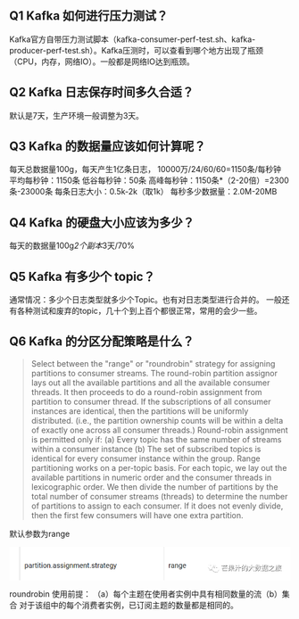 ## Q1 Kafka 如何进行压力测试？

Kafka官方自带压力测试脚本（kafka-consumer-perf-test.sh、kafka-producer-perf-test.sh）。Kafka压测时，可以查看到哪个地方出现了瓶颈（CPU，内存，网络IO）。一般都是网络IO达到瓶颈。

## Q2 Kafka 日志保存时间多久合适？

默认是7天，生产环境一般调整为3天。

## Q3 Kafka 的数据量应该如何计算呢？

每天总数据量100g，每天产生1亿条日志， 10000万/24/60/60=1150条/每秒钟
平均每秒钟：1150条
低谷每秒钟：50条
高峰每秒钟：1150条*（2-20倍）=2300条-23000条
每条日志大小：0.5k-2k（取1k）
每秒多少数据量：2.0M-20MB

## Q4 Kafka 的硬盘大小应该为多少？

每天的数据量100g*2个副本*3天/70%

## Q5 Kafka 有多少个 topic？

通常情况：多少个日志类型就多少个Topic。也有对日志类型进行合并的。
一般还有各种测试和废弃的topic，几十个到上百个都很正常，常用的会少一些。

## Q6 Kafka 的分区分配策略是什么？

> Select between the "range" or "roundrobin" strategy for assigning partitions to consumer streams.
The round-robin partition assignor lays out all the available partitions and all the available consumer threads. It then proceeds to do a round-robin assignment from partition to consumer thread. If the subscriptions of all consumer instances are identical, then the partitions will be uniformly distributed. (i.e., the partition ownership counts will be within a delta of exactly one across all consumer threads.) Round-robin assignment is permitted only if: (a) Every topic has the same number of streams within a consumer instance (b) The set of subscribed topics is identical for every consumer instance within the group.
Range partitioning works on a per-topic basis. For each topic, we lay out the available partitions in numeric order and the consumer threads in lexicographic order. We then divide the number of partitions by the total number of consumer streams (threads) to determine the number of partitions to assign to each consumer. If it does not evenly divide, then the first few consumers will have one extra partition.

默认参数为range

![图片](data:image/png;base64,iVBORw0KGgoAAAANSUhEUgAAAxwAAABfCAYAAABiI8FXAAAgAElEQVR4AezB%0AC1zVhd348c/vcDvgDc30h2nrmFYwTUFnHsqWp7DELnrITMg2RdvfyK1CXQW1%0ApyNaQ7CeJtVK3evRHdwyMGuajw2q2WCmgqmJlQNLi+OlQNEOyOX791TkkXlB%0AI3uq7/ttyFGcYxs3bmTQoEEoFAqFQtE2Nm7cyKBBg1AoFArF/wkWFAqFQqFQ%0AKBQKhaINWVAoFAqFQqFQKBSKNmRBoVAoFAqFQqFQKNqQBYVCoVAoFAqFQqFo%0AQxYUCoVCoVAoFAqFog1ZUCgUCoVCoVAoFIo2ZEGhUCgUCoVCoVAo2pAFhUKh%0AUCgUCoVCoWhDFhQKhUKhUCgUCoWiDVlQKBQKhUKhUCgUijZkQaFQKBQKhUKh%0AUCjakAWFQqFQKBQKhUKhaEMWFAqFQqFQKBQKhaINWVAoFAqFQqFQKBSKNmRB%0AoVAoFAqFQqFQKNqQBYVCoVAoFAqFQqFoQxYUCoVCoVAoFAqFog1ZUCgUCoVC%0AoVAoFIo2ZEGhUCgUCoVCoVAo2pAFhUKhUCgUCoVCoWhDFhQKhUKhUCgUCoWi%0ADVlQKBQKhUKhUCgUijZkQaFQKBQKhUKhUCjakAWFQqFQKBQKhUKhaEMWFAqF%0AQqFQKBQKhaINWVAoFAqFQqFQKBSKNmRBoVAoFAqFQqFQKNqQBYVCoVAoFAqF%0AQqFoQxYUCoVCoVAoFAqFog1ZUCgUCoVCoVAoFIo2ZEGhUCgUCoVCoVAo2pAF%0AhUKhUCgUCoVCoWhDFhQKhUKhUCgUCoWiDVlQKBQKhUKhUCgUijZkQaFQKBQK%0AhUKhUCjakAWFQqFQKBQKhUKhaEMWFAqFQqFQKBQKhaINWVAoFAqFQqFQKBSK%0ANmRBoVAoFAqFQqFQKNqQBYVCoVAoFAqFQqFoQxYUCoVCoVAoFAqFog1ZUCgU%0ACoVCoVAoFIo2ZEGhUCgUCoVCoVAo2pAFhUKhUCgUCoVCoWhDFhRnrbaU2XYD%0Aw55DGadTS+ljsRhGLDlb+RGqpfSxWAwjlpytKBQKhUKhUCh+2CwoTmt3LgmG%0AgTGrmONYITzUxOwbQWeOKZ5lYBgJ5O7GjxXah2KaNiLC+RGyQvtQTNNGRDg/%0AcsXMNgyM23Lx0LaKZxkYRgK5u/kWFDPbMDBuy8WDQqFQKBQKxakFojh70aQU%0AVpJC60RPK6ByGj9a0dMKqJyGQqFQKBTfsoMHD9KxY0dO5siRIwQEBBAQEIBC%0AofiWWFAoFAqFQqH4ATh48CA+HTt25FSCg4MJCAigqakJEUGhUHwLLHyf7M4l%0AwTBIWFKB5/VsJtt7YxgGRt9YJs8tppr/VLtzFTl3jyIqwsAwDHrbE5i+tIxq%0A/OzOJcEwMGYVUrF8OqP6GhgRsymlmNmGgdEriXyOeiQWwzAwZhXzpWJmGwbG%0Abbl4AM/SBAzDIPYRjsonqZeBYSSQu5svFM8yMIwEcndzvAYPhX+4h1H9IzAM%0AA6NvLJNn5VN2iOMUzzIwjARyd1ZTPHcysX0NDMOgt30yORuqaZ1qSpfOZrK9%0AN4ZhYEREce2kbAo9/KcGD4VzJ3Nt/wgMw8DoG8vkWfmUHaKFasqWTifB3hvD%0AMDAiohh1dw7F+zlO8SwDw0ggdzfH219Mzt2j6G0YGEZvYidlU7y/mNmGgTGr%0AmGbFswwMI4HcndUUz51MbF8DwzDobZ9MzoZq/BXPMjCMJPJ3lJE/azKxfQ0M%0AI4Kom6eTu70WH8/r2Uy298YwDIy+sUyeW0w1J7C/mJy7RxEVYWAYEUTdfA85%0Ab1Xjr3iWgWEkkLuzmuK5k4nta2AYBr3tk8nZUM2XPOTeZmAYsaRz1LIkIgwD%0A47ZcPJyGp5DsSdcSFWFgGAa97ZOZvbyMWr7kWZqAYRjEPsJR+ST1MjCMBHJ3%0Ac5SH3NsMDGM2hTvzmR7fG8OIYPYGvlJN6dLZTLb3xjAMjIgorp2UTaGHr3jI%0Avc3AMGJJ56hlSUQYBsZtuXjws7+YnLtHERVhYBgRRN18DzlvVfOfailbPpuk%0A/hEYhkFE/1FMX1pG2dIEDCOB3N3ApmxiDIOIhwqp5XgVfxqFYRhMf60WhaKN%0A7M4lwTAwZhVSsXw6o/oaGBGzKeUr+0vJnTWZ2L4GhmEQ0f9aJs8txNOAHw+5%0AtxkYxmyKD5WRO3MUUREGhhFB1M3Tyd/Jf9pfTM7do+htGBhGb2InZVO8v5jZ%0AhoExq5jj1VK2fDaT7b0xDAOjbyyTZ+VTdgjFl0QEEaFjx46cCYvFgmEYeDwe%0AFApFW5PvwIYNG+Ss7HKLEwTTFLNPvKQ8nCVZmWmSPNwUQGzTVkqVHOMtzhA7%0AiDk8WbJyV0rBKrdkTXGICWKfUyJe+coutzhBGBgt0ZgSOdwhjrj5UiJVsq2w%0AQApeSBMHCFPmS0FhgRSUVcmXiiQDhLFuqRQR764SKSgskPlTEHBI2gsFUlBY%0AIpVe+UKRCwGnuHfJMd4SmX+TKWCT+KlZ4s53y/wZTrGBMDRDimrka0UuBKLF%0APtQU28gUScvMkqyHk8VhIhAvCz6Q0ygX9wRTwCbOGQskr7BA8halirMPgpko%0AebvET7m4J5gCNnHOmC/ufLfMn+EUGwhDM6TEK1/xSpHLLmCKY0qaLMjPkwUP%0AJ4vDRDATJW+XfK3IhYBT3LvkmJoCSeuDgE3ip6ZJVmaWpE1xiGmaYoLgKpJm%0ARS4EosU+1BTbyBRJy8ySrIeTxWEiEC8LPpCvFbkQMMU0TXFMSZOszCzJmuEU%0AGwhmomTMSRTTdEjyw1mSlZkmKSNtAoh9Tol4xU+FWxJNxByeLGmL8iRvUZok%0ADzcFTEl8oVKaFbkQiBb7UFNsI1MkLTNLsh5OFoeJQLws+ECO8krl+gIpKJwv%0AySDEpUleYYEUrK8Ur5xChVsSTYQ+Tkl9yi15ufMldaxNALHPKRGviHh3lUhB%0AYYHMn4KAQ9JeKJCCwhKp9MpRleIei0C0RA9EzH4OccQ5ZP56Oapc3BNMAZs4%0AZyyQvMICyVuUKs4+CGai5O2So7xSub5ACgrnSzIIcWmSV1ggBesrxStfqXBL%0AoomYw5MlbVGe5C1Kk+ThpoApiS9Uir/yRU4xQcx+iZKamSVZmani7IOYping%0AFPcuOapcFsQhmGlS4BU/leIei2CmSYFXlChpYcOGDXJWdrnFCcLAaInGlMjh%0ADnHEzZcSOarCLYkmQh+npC7Kk4LCPFkwwyk2EHNCnlRKs0pxj0XALvahpkSO%0AT5WszCzJmuEUGwhmmhR45ZiaAknrg4BN4qemSVZmlqRNcYhpmmKC4CqSY7xS%0A5LIL2MQ5Y764890yf4ZTbCAMzZASr/zoNTU1SVv49NNPRYkSJW0I+Q5s2LBB%0AzsoutzhBGJohRVXip1zcE0yBaMkqla9UycoZDnHEZUhBjfjxysppCKTIyir5%0A0i63OEEwE8VdIf9pl1ucILiK5HhFkgHCWLdUyjFFLgSc4t4lxylyIeAU9y75%0AWsk8u4ApKflV4s9bnCF2EPPBAvHKl4pcCCB2V5FUyTHeNaligjieK5dTKp0v%0A8XEOSV5cLscpmy8OkOh5JfK19Rligjie3ib+yhc7BZCUl6vkC5V5kgjCtJXi%0AlWO8a9MkGiR6Xok0K3Ih4BT3LvlaSWa0QLSkFVaJv/LcRDFBcBVJsyIXAojd%0AVSRVcox3TaqYII7nyqVZkQsBxLm4XPxV5ScLIOAUd4X4KZcFIxFIlQKvfKVc%0AFoxEGLtAyuvFT7m4xyKYaVLglS8UuRBA7K4iqZJjvGtSxQRxPFcuxxRJBghj%0A3VIpp1cyxxRwyPwy8VMu7rEIpMjKKvlakQsBp7h3iZ9KcY9FwJTExeVynNL5%0AEh/nkOTF5XKcsvniAImeVyLHFEkGCGPdUin+ymXBSISxC6S8XvyUi3ssgpkm%0ABV750r48SQZh7AIpr5djaookYygCTnHvki+UL4oXMCWt0Ctf25cnySDmgwXi%0AFSVKWtqwYYOclV1ucYJgJoq7Qo5T8nS8OOKSxf2BHGfb0w6BaMkqla9Uinss%0AAqYkLi4Xf+XPxQsgqWu80qwkM1ogWtIKq8RfeW6imCC4iqSZd02qmERLWmGV%0A+POuTZNokPhF5fJjV1VVJS3V1NTIqdTV1Ul9fb201NjYKN+Gmpoa+etf/yon%0A8sknn8iqVavkXKmrq5P6+no5laamJlm4cKG0Vn19vSxbtkwOHDggLZWVlcnr%0Ar78u38SqVatk06ZN0lper1eavfzyy7J9+3bxOXDggPh76623ZP/+/XI67777%0ArixevFi+DU1NTeL1emX9+vVyNt566y35/PPPpaWGhgbJzc2VAwcOyHfJwvdR%0AvAN7OH5sJN4/nWhKcb9eypfCic8soGBNGo72+LESY3cClVQf4nhT7iHxIs6h%0AYlZlFsPIDFLHhOPPOjSF6RPB81g+hdX4cXLPBDvhHGONjCEWKPR4OKWBKaxc%0AU8CCCTaOc1kMDqD0UC1fawAPEB7eGX+28W6qqqrIiAvnCw211ALm+Z2xcoz1%0AqnQKq6oonBLNyZWyal4pxKWQPDwcf7Zho4jlRJzcM8FOOMdYI2OIBQo9Ho7n%0AJGG4DX/hP3Pg5KgZKTgvwo+NKDtHVeDZz5c25ZPzKqROScIWiB8bjjFO8Kyi%0AdDt+nNwzwU44x1gjY4gFCj0ezlZtgwcIp3N7/NhIXFRFVVUGjnBaKZl7Jtg4%0AzsAUVq4pYMEEG8e5LAYHUHqoltPalE/Oq5A6JQlbIH5sOMY4wbOK0u18wfN6%0AHguB1ClJ2AI5pr0dRzzHsQ1zEo+Hha8VUcuXqosLWYhJclwsVhSKNjflHhIv%0A4jjRU1dSsGYBiX04TmS0AyiltpYWkrlngg1/tv6x+FTsr+ZLpayaVwpxKSQP%0AD8efbdgoYvFXTeHybDxxKSQPD8ef9apRJACr1pdRzY+X1+slPDwcf/fffz/v%0Av/8+v/vd7ziRuro63njjDVatWkVLH374Id+Wuro6TqSpqYm6ujra2saNGzl0%0A6BD+Dh48yMGDBwkMDKS6uhoR4UREhBdeeIHW2rRpE4sXLyYkJISW8vPz2bBh%0AA9/Ev/71L/bt20dr1NfXs27dOjweDz7btm2jQ4cONDY2MmnSJF588UV8RIQ5%0Ac+awf/9+TufAgQNUVFTg7/HHH2fOnDnMmTOHOXPmMGfOHObMmcPjjz+Oz6uv%0Avsq8efM4nSNHjmC1WvF4PHi9Xs5EXV0dPXv25O9//zstbdmyhaVLlxISEsJ3%0AycIPxcBY4oHS0go8HFO9YxU5dycQ29fAMAwMwyAiMZ8TCuLc2l1BiQfMYTHY%0AaCmc2DgnkEfpDo4XyNlr8FC8dDaTHVFEGAaGYWAYsaTTwsB4MoZCfmIso+7O%0AIf9fZXgOAYFWwsPDCbfypZ4OkiaYeB5xEpU4m9xXS6morgWshIeHE96ek9td%0ARokHGBaFjTMQyDfXIRQrp+YpK6IUyB4RimEYGIaBYRgYhkFEYj5QSm0txwuk%0AzUWPzMBOPknDR3HPH/Ip3u6htgFoH054eDhWWiuUE2rwULx0NpMdUUQYBoZh%0AYBixpNM6nrIiSoHsEaEYhoFhGBiGgWEYRCTmA6XU1vKFiu25gJOYSCun1WcU%0ASWPB86dCimo5qpaStTlgJuOwW1EovgVBnJinmNxZk7m2fwSGYWAYBoY9nRML%0A5bR2l1HiAYZFYeN0yih9BnhtMr0NA8MwMAwDwzAwjFjSOWp/NbX8eO3Zs4eW%0A7rjjDmJiYpg2bRonUlNTw4gRI7j55ptpaGjAn81mo6mpibbWvn17JkyYwIlc%0AcMEFjB49Gn8rVqygpTVr1jBixAhGjBjBiBEjyMrKwicrK4sRI0YwYsQIRowY%0Awd/+9jd8FixYgMfjwV/Hjh0pLy9nzZo1BAUFkZmZSWVlJd/U3r17mThxIiEh%0AIbTUo0cPbrrpJr4Jr9dLWFgYrREQEECHDh147bXX8AkICCAoKIgXX3yRkJAQ%0ARo4cic++fftobGzEZrNxNt544w2uuOIK7HY7drsdu92O3W5n6NChnImQkBAO%0AHTrEyJEjWb58OWciODiYPXv2UFNTg4jgb+DAgbz88suEhITwXQrkBySUo2pr%0AaVb7r9nE29PxjM0g46kUciJjsIVD5bJkou7iu7e7gnzAeVEEJ+eBBtpIBbmT%0AYkl6LYrkhzJwz4kk6rIIrBSR1XkUs/FjjSZtbSX2ZzLIfuoeEp7hKJPI8feQ%0A8UgqzsusfMnEubiMbWNyyHhkPknx6fjYRqaQ+lAGKVeF8/1mJy03A4fJCUX0%0A4VtnHZxGUaWdHFc22b9OIIejzEgS784g/T4nke35BirInRRL0mtRJD+UgXtO%0AJFGXRWCliKzOo5hNa9lJy83AYXJCEX04Cybx45Nh2UKKN2XgGFjEqrlgukbh%0AsKJQnCs7c0myJ1EYmUy6y01GZBSRphWKs+gcP5tzZuJ8CiZEckIdogjnx0lE%0AuOiii2gpJiaGffv20bVrV06ka9euHDp0iMDAQKxWKy3t2bOHiIgIztaRI0e4%0A8cYbafbMM88QGhrKL3/5S1pavnw577//Pr/97W9p6ZZbbsFfly5dmDRpErff%0Afjv+evXqRUZGBkOGDKE1hgwZwuHDh8nNzaW4uJiJEyfyTcXHx9Psvffeo2PH%0AjkRERODzy1/+kpb27NnDhx9+yJAhQ2iNw4cPExoaSmtYLBZiYmKIiYnBZ/r0%0A6fiMGzeOcePG0axbt26sXr2a1jBNk0GDBtHSNddcQ0BAAN9UWFgY27dv5/Dh%0Awxw6dIj27dvTGoZhMGTIEIYMGYLPhx9+SM+ePampqeF//ud/aMlqtVJbW8vq%0A1avJz88nNDSUb1sgPxS1Xqo4ymrlS6XkTE2neOQCyl9IxsYxte35v6GnDSdQ%0AtLMSMGnJ20Cbqn4lm6QlkLpmJVlxVo7pTCgnEGjimDYfx7T51FZXUPZ6Phkz%0Ap5MQuZKs0iJSB/KVcCLHpOEek4b7kIey9StZOCude4blUfZyGfNvCuf7q5hQ%0AmwPHUL5bpoOUpx2kPF1L9c4yCpdlMH1mAlGrsigpTiWas1P9SjZJSyB1zUqy%0A4qwc05lQzkQxoTYHjqG0qfBh8SSzkPmvFZPqLcSNyT1xdhSKc6WaVZlJ5JJK%0AwctZONpzTOdQzqlDnYka7sBE4aexsZHAwEBO5Pzzz+dU2rdvj8+GDRtYtGgR%0AAwcOZMCAAbRr145OnTrR2NhIQEAAZyM4OJg1a9bgb9++ffTv35/s7Gxaslgs%0ADBw4kMzMTE5l8ODBDB48mJbGjRvHmWrXrh1Tpkzhtttuo1OnTpytSZMmsWfP%0AHnx69erFs88+y+rVqxk9ejQ+06dPZ/PmzfhbsWIFW7du5c0332TIkCG0htfr%0ApV27dpzO/v37mTdvHu3ateO+++4jLCyMxsZGcnNzKSsrw6djx4488MADrFu3%0AjvXr1+Nz5513UlNTw/Lly3n11Vd58cUXCQ0NpZnNZsNms3HgwAG8Xi+mabJ6%0A9WraisViISoqiqioKFoqLi5m0KBBBAcH4/PZZ5+RnJzM8uXLWbJkCUuWLKGZ%0Ay+XiwgsvZPbs2Rw4cICbb76ZgIAAIiIiuPDCC2nfvj1vvfUWF198MUFBQZwL%0AgfxQbC+lEIiOtmFylKeCkk2AMwobx/MeqgbC+c71tBFjQv7aEioejMaGv2pK%0AX88HUoi+jDZRsTUPiCUm0spxar1UcTzPpkK2VUUQMzyScMAabiN6TCp5kVau%0AjbyHrFdLSR0YTfWOYkp2ge1ndmztgfYmkcOTyfpZBLUdRpGzrJD0m5yYnEDP%0ASGJMyF+7jQrs2Pi/JbyrDZ+8taWkDY3mO9HgoXTtNqrOj8HRLxywEn5RNM4Z%0AeUS2v5aou7NYtSGV6MGclYqteUAsMZFWjlPrpYrWCe9qwydvbSlpQ6M5Fdtl%0AiUAuJWW1JPa0clpdHTinwsKnV5JdvxDPwOnED0WhOGcqKF0ODIshqj3Hqa2p%0A4qz1jCTGhPy126jAjo1TMTHjgGWFFO1PxNkVxTEiwtn6+OOPWbJkCePHj+fp%0Ap5/mVI4cOUJwcDDfRHZ2NjU1NdTV1REYGMiuXbu46KKL8HniiSfo1q0bp7Nm%0AzRqysrJoNmLECKZPn05WVhZr1qyh2a9//WtuvPFGWqNTp058E/X19Tz77LN0%0A796dZhdccAG9evWivLyczZs3M2/ePPr164e/uro6wsLCaK1FixbRGu3atcPp%0AdHLJJZcQFhaGj8fjITExkS1btlBfX0/v3r3x+fzzz/F4PFxxxRV06NCBf/7z%0An2zYsIG77rqLgIAASkpKeOCBB3jxxRd55513mDVrFj6PPvoopmny+OOP09TU%0AhM/IkSOJjo4mMzOThoYGfCorK7HZbDSrqKjgV7/6Fa0xceJExo8fz+rVq5k3%0Abx6/+93vuPLKK/Hp0qULy5cvp9kdd9zBnXfeiY+IsG7dOj777DNmz56NaZo0%0Aq66u5pVXXuHll1/mgQceIDAwkHMhkO+jVYUU32fH3p6vVJA7L4tSoskaHs0X%0AzAiiTCC/kNIH7UQH8qWduaQ/Ugg4OWP1nJkGTsNO/Ew76fenk/NqAlkjw2lW%0A+68csv4E5oNOHOGcldrqWqzhVppFXBQL5FNY7CFxrMmXqimem042x6t8fTrX%0A3g9pa4vIuMrK12prqQIirHypzM21N+fgXFxO3gQbX6utpZaj2luxcjLRxN8f%0ATfrMHBa+lUTGVVaaVaxdSRHfLeuwBDIGZpM+M4OFY/NIvohjduYyfZFJustB%0AOGepAbz8p9rqWqzhVr4QWEnh/dcynTSK1mZgb8/Xag9VARFYA/lPDbRKxEWx%0AQD6FxR4Sx5p8qZriuelkcxIN4OUY67AEMgZmkz4zg4Vj80i+iGN25jJ9kUm6%0Ay0E4YA5PIJlcsp/PJyUuERtfOVRM4SpOIBzHmFR4ZjbpsyA600E0CsW5E4Ft%0AGLCskCJPIk6TL1UXk/1INmcvmvj7o0mfmcPCt5LIuMpKs4q1KynCn41RE53w%0A2kIynkrE4XIQTrNqCh/LoGJMBsmXWfkxMgyDs7F48WIuuOACHnjgAVojODiY%0AxsZGLBYLhmFwNmbMmEFTUxNNTU188MEH9O3bl5KSEmJiYsjMzCQwMJDWiIuL%0AY8aMGbSUmprK9ddfz6mICIZhUFtbS2BgIIGBgZyMxWLhF7/4Ba0RFBREcHAw%0Aza6++moMwyAzMxO73U6/fv1oqaamhrCwMJr97W9/o7a2lpbGjBlDQEAAdXV1%0AvPLKK5xIY2MjixcvZuXKlYSGhjJ48GBEhFWrVhEfH8+f//xnLr30UkaPHs2W%0ALVvo0qULPpdddhnFxcXcdNNN+Gzbto3Bgwdzyy234BMTE8OaNWvwCQwM5Kqr%0AruKRRx6h2RtvvMGMGTOwWCx069YNnzfffJN7772XwMBAfCIiImhms9lYs2YN%0ArVVVVUVOTg7XX389V155JSfSp08fRIRmn332GeXl5SxcuJCmpiZqamro0KED%0A6enpvP3221x22WU4nU4uuOACzpVAvo92zscZXULSQ0nEh1exaulsspd5sLvy%0ASRnIV+zEz7STfn868dHbSLozBmtFIbnPlEAfE8inYjfQk9PrGUnsQMh/Pp3J%0AxBP5MyepN9k4mciBKUAO6TOnU/mzSGKnJGMP54Sip+Yw//V47omPoWJGKgnD%0AI/C+7mb23HwqhmZQ9JADK2fOszSBiMR84heVs3KiDR8zLpkUM5+c22KpnJqI%0Aw1ZLyWI3ubWh2ICKLRV4sGMC0VNyyHghlvRhUZTNSCNpZAS1G/JZOG8hpWYi%0AeWOj8Qm/KRX3hDyS7ozl2rXTSR4TjdWzCvecbPKxkzHJQTgnFz01h4z8WNKH%0ARVE2I4XY86GydCHupWV4+I5Z7aQ+k0HhmHQm26+leEoi8fZQKl/PI3tuPt4J%0AblIaIDyQMxRJ9FTgmXSmz6wkNjKW5Il2woHiWRHEPgJphRVkDLcC0aQ8k0Ge%0APZ3Y6DJSH0oi3qyldPlCsp4vxZyQR9JAvhY5MAXIIX3mdCp/FknslGTs4ZyU%0AGZdMiplPzm2xVE5NxGGrpWSxm9zaUGxAxZYKPNgx8YkkeirwTDrTZ1YSGxlL%0A8kQ74VY7qc9kUDgmncn2aymekki8PZTK1/PInpuPd4KblAYIDwS6OknLTWRl%0AYhKxjkKSR0bSuaaCwqU5rNrBCVmHxZNmZjPbE01SXDQKxblkEj8hBXNZDgnD%0AKkkZ78BWW8LCJbnUtrcBFZRUeGCoyZmKnppDRn4s6cOiKJuRQuz5UFm6EPfS%0AMjwczxyfRd5rpSTMupaY7amkjnEQUVvEqiULWfi6jYxhtYCVH6OAgAB27NhB%0Anz59aK0333yTyy67jCFDhnAmAgIC8GlqasJisXCmzjvvPJr17duXpqYmKioq%0A6Nq1KxdeeCGtMWLECEaMGEFL06dPpzU+++wz8vPzcTgc2Gw2CgoKcDgcGIbB%0AiYwfP56WCgoK6NOnDz/5yU84mb/85S/U1NTQo0cPHnroIRoaGggMDMTf4cOH%0ACQsLo1l1dTWHDx/GX3h4OAEBAfiEhITw5ptv0q9fP05kzJgxNGtqauL555/n%0AvffeIz4+Hp/27dvzxhtvcOjQIfr168eKFSu45ZZbqKyspNl7771HQkICrWW3%0A27nmmmsICAigmd1u55prriEoKIhv4siRI9x7772YpklKSgonY7fbaXbkyBFK%0AS0sZOXIkPlOnTqVDhw5kZWURHBzM73//e6Kjoznn5DuwYcMGOSu73OIEwVUg%0AlYVZkjzUJoDQxy7JmUVSJS15ZVtuqsT3MwUQ29BkyVhVLpUvpwggztxK+cIu%0AtzhBcBXJyXhL50tiP1MAsWWWyJeKJAOEsW6pFH/lsnJGvNhAMJMlr1K+UORC%0AwCnuXXK8+kopeCpF4vuZAgh97JKcuVLKa+Q4RS4EnOLeJcfb5RYnCK4iaVa1%0AKkVs2CQ5v1KOs69IsibaxQaCGSnxUxdISVWJZA1EMDOkSPxUbZM8V7I4+pkC%0ACH3s4pw6X4r2yfHqK6XgqRRxDrUJIJiR4piYIXllXvFX5ELAKe5dcrx9RYNS%0ASqYAABQTSURBVDJ/arzYQMAm9olZUrTeLU4QXEXSrMiFgFPcu+R4u9ziBMFV%0AJM2KXAg4xb1LjrfLLU4QXEXSUpELAae4d8nxKgtk/tR4iTQRQGxDnZKau02q%0A5JgiFwJOce+S4+1yixMEV5Ecp2KlpI60CSDmxDyplC+VPOUQ03RI1nqv+Kva%0AkicZEx0SaSKA2IY6JeWpIqmSlspl5Yx4sYFgJktepRxVKe6xCGRIkZzAviLJ%0AmmgXGwhmpMRPXSAlVSWSNRDBzJAi8VOxUlJH2gQQc2KeVIqfygKZPzVeIk0E%0AENtQp6TmbpMqackr2/IzJLGfKYCY/eIlNXebrHQh4BT3LmnBKyunIQzMkhJR%0AouRUNmzYIGdll1ucILiK5ESq1mZJ8lCbAGL2i5eURSVSVZol0SCmq0i+VCnu%0AsQhkSJG0UJwhgDhzK+U4+4pk/tR4sYGATewTs6RovVucILiK5HhVsi0/Q5KH%0A2gQQzEhxTMySgkr50VuyZImcicLCQvG3cuVKueeee+Tjjz+WliZPnizJycni%0Ar66uTr5tb7/9tuzevVv8ff755+JyucTlconL5RKXyyUrVqwQnxUrVojL5RKX%0AyyUul0tcLpe4XC4ZPXq0fPDBB+KvqalJ1q1bJ7Nnz5brr79eduzYIfHx8RIX%0AFydxcXESFxcnW7ZskYaGBomLi5O4uDiJi4uTuLg4iYuLk7i4OHnrrbfkVJ58%0A8kl5+eWXZevWrVJfXy+lpaWyf/9+8Td//nzJzc2V1nj11VfFJz8/Xz744AM5%0AlZqaGvnFL34hTqdTdu/eLXv37pVbbrlFXnvtNfHZu3evvPfee/KLX/xCfJ54%0A4gmpra2V+vp6uf7666W8vFxO5L333pO1a9fKmdq8ebNUV1fLmWhoaJBp06bJ%0A2LFj5eOPP5ZTef755yUuLk4KCgpk79694nQ6pdmUKVOkvLxcmpqaxO12y3vv%0AvSc++/fvly1btsi5YshRnGMbN25k0KBBnLHduST0SiLfVYQ8bEfxw7UzlwRb%0AEkVzSqh8MBrFD17xIwaxsxLJq3TjNDmmtpB027WsmllCyX3RKBQnt3HjRgYN%0AGsT32s5cEmxJFM0pofLBaBSntXfvXjp06EBoaCin88c//pFJkyYRFBREs3/8%0A4x8MGzaMF154gXHjxuHv8OHDBAcHU1dXR/v27Wn20UcfceGFF3Iqf/nLX6iq%0AqmLq1Kk8/PDDrFu3jjORnp7O1VdfTbP6+nqKi4vx1717dy699FKysrIICQlh%0AwIABtBQTE0P79u1pqampiR07dnDJJZdwIk1NTcTHx7N69WpO5dlnn+XAgQP4%0AnHfeeUyePJn//u//5uKLL+bGG2/kwIEDdOrUieXLlzN69GgMw8Bn7ty59O3b%0Al9GjR3MqjY2NJCQk8Kc//YmAgAD+8pe/cNddd3Eqb7zxBjExMXTs2JFPPvmE%0AsrIyrrzySqxWKz7z5s3D6/Xy29/+lnfffZeoqCjKysp4+OGHyc/PJyAggBPx%0AeDx89NFHXHDBBYSFhTFu3Dia/frXv+bGG29k1KhR1NfX42/u3LkMGDCA1mhq%0AaiItLY3t27eTnZ1N7969OZUnnniCHj16MG7cOD799FOmTZtGbm4uPnfddRcP%0APvggP/nJTzhw4ACdO3fm448/5q677uLyyy9nzpw5GIbBty0QheK7szOX6Utt%0ApD9oJ5xjSpfNJx+TtKGRKH5Aail+LJ2K8VkkXsQxnnzczwMjHUSbHMfzaj4L%0APXbS46JRKH5AduYyfamN9AfthHNM6bL55GOSNjQSRat069YNt9tNUlISp3Pp%0ApZcSFBSEv9jYWN59913GjRtHS42NjVRVVdGtWzf8dejQgdO5/fbb8edyuRg6%0AdChnKygoiKuvvpoTmT59OmfKYrFwySWXICIYhsHZ+uc//8no0aPp1KkTYWFh%0AtNSpUyc+/fRTbrjhBt58802uueYafD7//HPCwsI4nc2bN1NfX09YWBghISGE%0Ah4dTW1uL1WrlZK655hqa9ejRgx49etBsx44d/OpXv+LIkSMEBAQwYMAAfJYt%0AW8awYcMICAigmYiwf/9+OnfuzLp163j00Ufp1asXTz75JJ988gmmabJ48WJa%0A+tvf/kZwcDBnqrGxkbS0NN59910ee+wxevfuzelUVVVx6aWX4nPkyBGsVist%0AWSwWOnfuzPLly3nmmWe49tprue+++zAMg3MhEIXiO1PrqaDooSQiX0smeUI8%0AjvAqVi3Lxr20DNvEPO4ZbkXxA1JJRZmbJFs+eTNSSRhug62rcD+XwyocZLmS%0AsOFTTfGfFrJyfSG5z6yCqStJ6odC8QNS66mg6KEkIl9LJnlCPI7wKlYty8a9%0AtAzbxDzuGW5F0Wrjxo1j1qxZPPzww5xKYGAgLQUGBtKvXz9OpGPHjnTs2JGW%0AOnfujIhgGAbnwqJFi/j8889pFhgYyPjx4+nUqRPNDh8+zNKlS6mtrcVfXV0d%0A69at44UXXqClxsZGnnvuOe666y4CAgI4W1deeSWmaXIyXbp0obGxkXfeeYcB%0AAwbQuXNnDh8+TFhYGKciIvzhD3/AbrcTEhLC4cOHGT16NK+88goJCQmczOzZ%0As0lNTeWVV17h+eefx2fmzJkMGjSI3/zmN6SmpuJwOGi2b98+3n77bR5//HH8%0A/fOf/+Sxxx5j2bJl+MTGxvJf//Vf+OzevZsFCxbQ0sqVKzkbdXV1/OY3v2H/%0A/v1kZmYSGRlJa+zcuZORI0fiU1dXR0hICCezY8cObr/9diZOnIhhGJwrgSgU%0A3xnr0DSKKu3kuLLJeSiB2R6wDXWSlJtH+vhIwlH8oNhIXFxG9JgcsjOzSZpb%0AAWYkjpFZFMxJxWHylVoq12Yx+0+hxM/IY/6ceMJRKH5IrEPTKKq0k+PKJueh%0ABGZ7wDbUSVJuHunjIwlHcQYCAwOZOXMmjz/+OA888AAnU1dXR1tpbGwkMDCQ%0Ac6FHjx7U1dXhExAQwKBBg+jUqRNlZWVERkaydu1a7HY71113He+++y4NDQ34%0A++lPf8qJrFixgtWrV5OYmEinTp34thiGQWVlJWvWrMHhcNC5c2e8Xi/t2rXj%0AVN58800++eQTHn30UXyCgoIIDg6mT58+VFZWEhERwYmkpaXh8/7773Prrbdy%0A11134VNYWEi7du246qqr8NeuXTsuvfRSBgwYgL8hQ4aQl5eH1WrFYrFgsVho%0AVl5eztVXX83bb7/NqlWraOn+++9n69at/O///i+PPvoop7J//36mTZtGYGAg%0ATz75JD179qQ16uvr2bNnDxdddBE+tbW1WK1WTqSxsRGn08m///1vDMPgXArk%0A+6RnInmSiOKHxXSQ8rSDlKdR/BiEEzkmjQVj0ljAyZg4F1Uii1AofshMBylP%0AO0h5GsU3FxISwo033sipfP7557QVwzA4V2644Qb8iQgvvfQSO3bsIDIyknXr%0A1vHRRx8xevRohg8fjtfr5bzzzuNUvF4vixYt4o477qBTp05823r16sWSJUvo%0A0qULPnv27CE0NJSTOXDgAE899RQ33XQTvXr1wic4OJj9+/czYMAANm/eTNeu%0AXQkKCuJEPvroI9LS0jh48CAiwuHDh8nMzGTy5MkEBwfTzOv1EhISQnJyMvv2%0A7aN79+40Cw4O5mR27NiBYRh4PB4aGxu54YYb8BcSEkJgYCCnIiK88cYb/P73%0Av+enP/0pDz30EOeddx6t9f777xMaGkr37t3x8Xq9WK1WTubiiy9mxYoVxMXF%0AYRgG50ogCoVCoVAoFN9z3bt3x+fTTz8lJyeHxsZGtmzZwtVXX82ll15KeHg4%0AbWHTpk0MGDCA70JDQwOZmZn84x//YO7cuTTr2rUr//73vwkLC6NPnz4cPHiQ%0Ajh07cjLPPfccnTp1YsyYMXwTS5YsobW6dOmCz5EjR6iurqZ79+6ciNfr5e67%0A76Zz587ceeed+OvatSsffvghl19+OVu2bCEqKoqAgABa2rt3Lx9++CHDhg3D%0Ap7y8nKuuuooxY8bQrLGxkXvvvZe4uDhuvfVW1qxZw3XXXYfFYuFUGhoa2Lp1%0AK4Zh4BMREcGVV15JSxaLhVNZuXIlzzzzDHfccQfjx48nICCAM/HSSy8xZMgQ%0ALBYLPlVVVVitVppdeOGFdO3aFZ+amhrCwsIYM2YMmzdvZsCAAZwrgSgUCoVC%0AoVB8jzU1NdG1a1d++ctfMnPmTB5++GEMw0BE8Hq9NDQ0YLFY2Lt3L926deOb%0A2LFjBwMHDqS1Zs2axTclIqxfv57HHnuM0NBQ5s2bR1RUFP4uv/xyPvnkE/78%0A5z8zcuRIfA4fPkxYWBiGYdBs3759rFq1ihkzZhASEsI38dxzz3Hw4EH8bdu2%0AjYsvvpiT2bVrF2FhYYSHh9OS1+tl2rRp+Dz22GN06NCBlkzT5KOPPqJ///7U%0A1NQQHBxMSEgI/gYPHozP9u3bWb16NVOmTGHYsGEcOHCALl26ICI88cQT7N+/%0AH7vdzp49exgxYgT//ve/6d27N4Zh4K+pqYlOnTrh89577xEQEIDFYuH888/n%0ATJSXl+NyubjxxhtJSEhgxIgRBAYGYrFYOBO1tbWsW7eOtLQ0mr3zzjt06dKF%0AZunp6Rw5coR//OMfZGdn89xzz2Gz2XjnnXeoq6sjJCSEcyEQhUKhUCgUiu8x%0AEaGoqIjnn3+eoKAgmhmGQVhYGM1eeeUVxo8fz9kqKSnhhhtuoLW2bt3KunXr%0AaK133nmHYcOGMXbsWHyOHDnCli1byM7O5tChQ9x6663ceuuthIWFcSI9evRg%0A/PjxFBQU8Nlnn9GjRw9eeOEFHnroIXr06IHP3Llzufjii3E4HHxTa9eu5eab%0Ab6Zjx44069+/P1FRUZzM0qVLueSSSzAMA38bNmwgIyODdu3a8dhjj9GtWzdO%0AJCQkhPPOO4/CwkKGDx/OgQMHKCkpYejQoRiGgc+BAwdwu9289NJLxMXFUVxc%0AzPr167n66qupq6vD5XKxadMm5syZwwUXXEBjYyNbtmyhf//+/PWvf2XMmDEE%0ABQVhGAY+ZWVlXHHFFfj88Y9/ZMiQIRiGgd1u52Samppo1tTUxM6dO7n77rtx%0AOBxceeWV5ObmcuTIEa688kq6detGWFgYQUFBNDU10dDQQENDA42NjdTX11NX%0AV8fTTz/N//t//4+ePXuycOFCIiMjueKKK/AREd555x0SExPx+fzzz1myZAkr%0AV64kJCSExMREwsPDef/99zn//POZN28e999/PyEhIXzbAlEoFAqFQqH4HgsI%0ACOCqq67idBISEkhPTycjI4MzdeTIERoaGmjfvj2tFRQURLt27Wit2NhY+vXr%0ARzPDMFi6dClXXXUV48ePp3PnzvirrKyksrKS/v370ywgIIARI0ZQW1vL8uXL%0A6d69O927d8fnX//6F5s2bSIzMxOLxcLJbN68mdNZsWIFe/fuZdiwYZimycls%0A2LCBtWvXYhgG77//Pjt27CA9PZ1mXq+XOXPmsG7dOm666SYmTZpEu3btOJV2%0A7doRGxvLSy+9xNq1a9m9ezcLFizAMAzuv/9+PvzwQy6//HJ+//vfEx0djU9M%0ATAwff/wxd999N127duWpp57i4osvxicgIIA+ffqwZMkSlixZQp8+fYiJieGZ%0AZ57hgw8+YOvWrfzkJz+hpKSE7du3M3XqVHz++Mc/kpeXR0v33nsvn3zyCc0M%0Aw+Dll18mOjqa1NRUAgICSEpKYs+ePRQUFFBcXEx1dTUHDx7E6/USFBREcHAw%0AwcHBBAUFERwcjNVq5bzzzmPHjh2sWLGCRx55hD179vDkk0/y0UcfUVVVxU9/%0A+lMaGxu57777+PTTT7nzzjsZNWoUoaGh+FxyySXk5uayfft26urqCAkJ4dtm%0AyFGcYxs3bmTQoEEoFAqFQtE2Nm7cyKBBg1AoTq2mpoZZs2aRmZnJmXjjjTf4%0A+c9/jmEYnEsigmEYnMjmzZt55ZVXuOmmm7j88stpje3bt3PZZZdxKn/605/4%0A+OOPSU9P52Tq6+tpaGggJCQEi8XCyXz22WesW7cOEUFEuOSSS+jbty/+SktL%0ACQwMpH///pyprVu3IiL0798fn7feeou+ffvSvXt3Wqqrq2PJkiUkJSURGhpK%0AS01NTZSUlDB48GB8Nm3axL59+zBNk379+vHJJ5+wZs0aJk6ciM9DDz3EFVdc%0AwS233EJLTzzxBD169GDcuHH4eL1e6uvr6dixI9+EiPDmm2/y85//HJ+NGzfi%0Ac+GFF9KtWzd8Nm/eTM+ePenSpQstiQhVVVV06dKFc8GQozjHNm7cyKBBg1Ao%0AFAqFom1s3LiRQYMGoVCc3pEjR8jPz+fdd99l1qxZnMyuXbvo1asXPocOHaJ9%0A+/YoFIpWCkShUCgUCoXiRyQ4OJjbb7+dmpoa/v73v/PWW2+xZ88egoODaWpq%0AoqmpiUGDBjF48GCeffZZHnzwQbZv387gwYNRKBStFIhCoVAoFArFj1CHDh24%0A7rrruO6662hqaqKxsRHDMAgICMAwDHz69evHxo0b2bNnDwqF4gwEolAoFAqF%0AQvEjZ7FYsFgstGSxWPjZz36GQqE4QxYUCoVCoVAoFAqFog1ZUCgUCoVCoVAo%0AFIo2ZEGhUCgUCoVCoVAo2pAFhUKhUCgUCoVCoWhDFhQKhUKhUCgUCoWiDVlQ%0AKBQKhUKhUCgUijZkQaFQKBQKhUKhUCjakAWFQqFQKBQKhUKhaEMWFAqFQqFQ%0AKBQKhaINWVAoFAqFQqFQKBSKNmRBoVAoFAqFQqFQKNqQBYVCoVAoFAqFQqFo%0AQxYUCoVCoVAoFAqFog1ZUCgUCoVCoVAoFIo2ZEGhUCgUCoVCoVAo2pCF/98e%0AHBMBAMAwEOLqX3RNZHyIiIiIiIgYOhEREREREUMnIiIiIiJi6ERERERERAyd%0AiIiIiIiIoRMRERERETH04LIwsL3KNW4AAAAASUVORK5CYII=)

roundrobin 使用前提：
（a）每个主题在使用者实例中具有相同数量的流（b）集合 对于该组中的每个消费者实例，已订阅主题的数量都是相同的。
